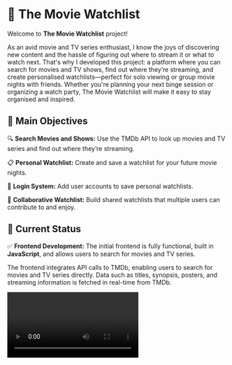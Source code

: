 # 🎥 The Movie Watchlist

Welcome to **The Movie Watchlist** project!

As an avid movie and TV series enthusiast, I know the joys of discovering new content and the hassle of figuring out where to stream it or what to watch next. That's why I developed this project: a platform where you can search for movies and TV shows, find out where they’re streaming, and create personalised watchlists—perfect for solo viewing or group movie nights with friends.
Whether you're planning your next binge session or organizing a watch party, The Movie Watchlist will make it easy to stay organised and inspired.

## 🌟 Main Objectives
🔍 **Search Movies and Shows:**
Use the TMDb API to look up movies and TV series and find out where they’re streaming.

📋 **Personal Watchlist:**
Create and save a watchlist for your future movie nights.

🔐 **Login System:**
Add user accounts to save personal watchlists.

🤝 **Collaborative Watchlist:**
Build shared watchlists that multiple users can contribute to and enjoy.

## 🚀 Current Status
✅ **Frontend Development:**
The initial frontend is fully functional, built in **JavaScript**, and allows users to search for movies and TV series.

The frontend integrates API calls to TMDb, enabling users to search for movies and TV series directly. Data such as titles, synopsis, posters, and streaming information is fetched in real-time from TMDb.

<video here>

## 🛠️ Next Step: Backend Development
The next phase focuses on building a robust backend to handle data storage, user accounts, collaboration features, and seamless integration with the frontend. My plans going forward are as follows:

Language: The backend logic will be developed using **C#**.
Database: **SQLite** for initial development (lightweight and easy to use) with the flexibility to migrate to a more scalable solution like **MySQL** later.
Hosting: An **AWS EC2** instance will serve as the virtual server.
Version Control: **Git** will be used for version control, with repositories hosted on **GitHub**.

This is an ongoing project, and further updates will be made as development progresses!     
